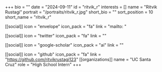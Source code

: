 +++
bio = "" 
date = "2024-09-11" 
id = "ritvik_r" 
interests = [] 
name = "Ritvik Rustagi" 
portrait = "/portraits/ritvik_r.jpg" 
short_bio = "" 
sort_position = 10
 short_name = "ritvik_r" 

[[social]] 
    icon = "envelope" 
    icon_pack = "fa" 
    link = "mailto: "

 [[social]] 
    icon = "twitter" 
    icon_pack = "fa" 
    link = "" 

[[social]] 
    icon = "google-scholar" 
    icon_pack = "ai" 
    link = "" 

[[social]] 
    icon = "github" 
    icon_pack = "fa" 
    link = "https://github.com/ritvikrustagi123" 
[[organizations]] 
     name = "UC Santa Cruz" 
      role = "High School Intern" 
+++